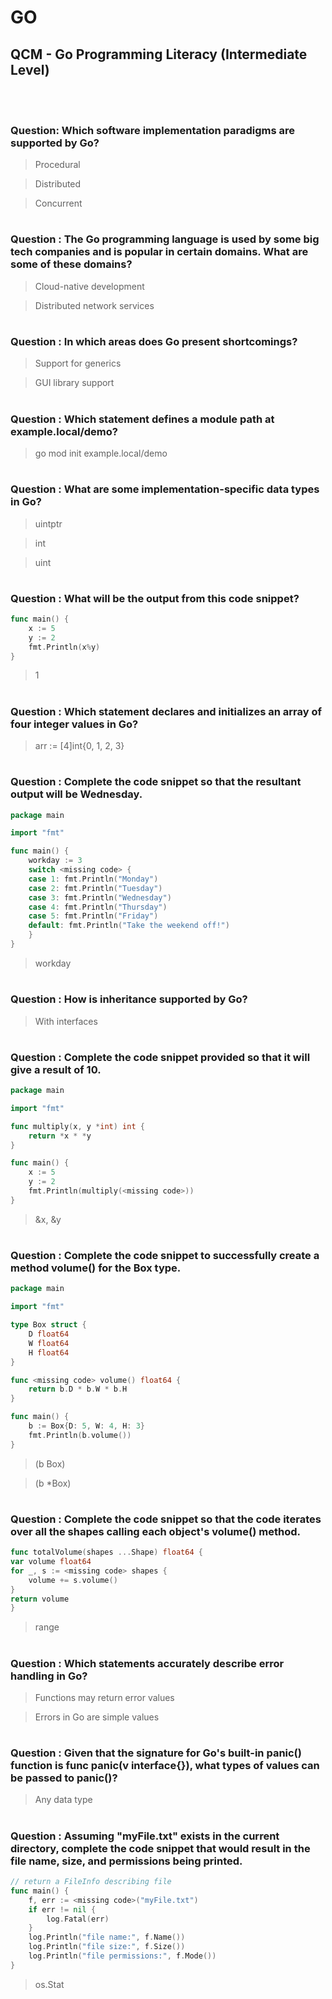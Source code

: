 # GO 

## QCM - Go Programming Literacy (Intermediate Level)
<br>
<br>


### **Question**: Which software implementation paradigms are supported by Go?

> Procedural

> Distributed

> Concurrent


#
### **Question** : The Go programming language is used by some big tech companies and is popular in certain domains. What are some of these domains?

> Cloud-native development

> Distributed network services


#
### **Question** : In which areas does Go present shortcomings?

> Support for generics

> GUI library support


#
### **Question** : Which statement defines a module path at example.local/demo?

> go mod init example.local/demo


#
### **Question** : What are some implementation-specific data types in Go?

> uintptr

> int

> uint


#
### **Question** : What will be the output from this code snippet?

```go
func main() {
	x := 5
	y := 2
	fmt.Println(x%y)
}
```

> 1


#
### **Question** : Which statement declares and initializes an array of four integer values in Go?

> arr := [4]int{0, 1, 2, 3}


#
### **Question** : Complete the code snippet so that the resultant output will be Wednesday.

```go
package main

import "fmt"

func main() {
	workday := 3
 	switch <missing code> {
	case 1: fmt.Println("Monday")
	case 2: fmt.Println("Tuesday")
	case 3: fmt.Println("Wednesday")
	case 4: fmt.Println("Thursday")
	case 5: fmt.Println("Friday")
	default: fmt.Println("Take the weekend off!")
	}
}
```

> workday


#
### **Question** : How is inheritance supported by Go?

> With interfaces


#
### **Question** : Complete the code snippet provided so that it will give a result of 10.

```go
package main

import "fmt"

func multiply(x, y *int) int {
	return *x * *y
}

func main() {
	x := 5
	y := 2
	fmt.Println(multiply(<missing code>))
}
```

> &x, &y


#
### **Question** : Complete the code snippet to successfully create a method volume() for the Box type.

```go
package main

import "fmt"

type Box struct {
	D float64
	W float64
	H float64
}

func <missing code> volume() float64 {
	return b.D * b.W * b.H
}

func main() {
	b := Box{D: 5, W: 4, H: 3}
	fmt.Println(b.volume())	
}
```

> (b Box)

> (b *Box)


#
### **Question** : Complete the code snippet so that the code iterates over all the shapes calling each object's volume() method.

```go
func totalVolume(shapes ...Shape) float64 {
var volume float64
for _, s := <missing code> shapes {
	volume += s.volume()
}
return volume
}
```

> range


#
### **Question** : Which statements accurately describe error handling in Go?

> Functions may return error values

> Errors in Go are simple values


#
### **Question** : Given that the signature for Go's built-in panic() function is func panic(v interface{}), what types of values can be passed to panic()?

> Any data type


#
### **Question** : Assuming "myFile.txt" exists in the current directory, complete the code snippet that would result in the file name, size, and permissions being printed.

```go
// return a FileInfo describing file
func main() {
	f, err := <missing code>("myFile.txt")
	if err != nil {
		log.Fatal(err)
	}
	log.Println("file name:", f.Name())
	log.Println("file size:", f.Size())
	log.Println("file permissions:", f.Mode())
}
```

> os.Stat